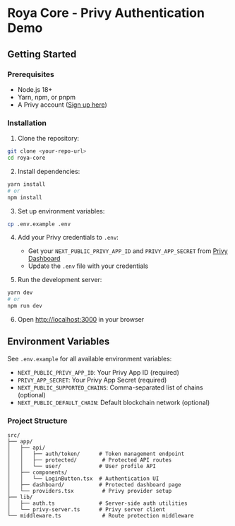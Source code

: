 # Roya Core - Privy Authentication Demo

## Getting Started

### Prerequisites

- Node.js 18+ 
- Yarn, npm, or pnpm
- A Privy account ([Sign up here](https://dashboard.privy.io/))

### Installation

1. Clone the repository:
```bash
git clone <your-repo-url>
cd roya-core
```

2. Install dependencies:
```bash
yarn install
# or
npm install
```

3. Set up environment variables:
```bash
cp .env.example .env
```

4. Add your Privy credentials to `.env`:
   - Get your `NEXT_PUBLIC_PRIVY_APP_ID` and `PRIVY_APP_SECRET` from [Privy Dashboard](https://dashboard.privy.io/)
   - Update the `.env` file with your credentials

5. Run the development server:
```bash
yarn dev
# or
npm run dev
```

6. Open [http://localhost:3000](http://localhost:3000) in your browser

## Environment Variables

See `.env.example` for all available environment variables:

- `NEXT_PUBLIC_PRIVY_APP_ID`: Your Privy App ID (required)
- `PRIVY_APP_SECRET`: Your Privy App Secret (required)
- `NEXT_PUBLIC_SUPPORTED_CHAINS`: Comma-separated list of chains (optional)
- `NEXT_PUBLIC_DEFAULT_CHAIN`: Default blockchain network (optional)

### Project Structure

```
src/
├── app/
│   ├── api/
│   │   ├── auth/token/      # Token management endpoint
│   │   ├── protected/        # Protected API routes
│   │   └── user/            # User profile API
│   ├── components/
│   │   └── LoginButton.tsx  # Authentication UI
│   ├── dashboard/           # Protected dashboard page
│   └── providers.tsx         # Privy provider setup
├── lib/
│   ├── auth.ts              # Server-side auth utilities
│   └── privy-server.ts      # Privy server client
└── middleware.ts             # Route protection middleware
```
